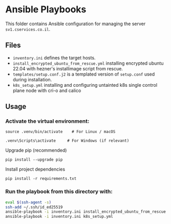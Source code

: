 # Ansible Playbooks

This folder contains Ansible configuration for managing the server `sv1.cservices.co.il`.

## Files

- `inventory.ini` defines the target hosts.
- `install_encrypted_ubuntu_from_rescue.yml` installing encrypted ubuntu 22.04 with hezner's installimage script from rescue.
- `templates/setup.conf.j2` is a templated version of `setup.conf` used during installation.
- `k8s_setup.yml` installing and configuring untainted k8s single control plane node with cri-o and calico

## Usage

### Activate the virtual environment:
```
source .venv/bin/activate    # For Linux / macOS
```
```
.venv\Scripts\activate     # For Windows (if relevant)
```

Upgrade pip (recommended)
```
pip install --upgrade pip
```
Install project dependencies
```
pip install -r requirements.txt
```

### Run the playbook from this directory with:

```bash
eval $(ssh-agent -s)
ssh-add ~/.ssh/id_ed25519
ansible-playbook -i inventory.ini install_encrypted_ubuntu_from_rescue.yml
ansible-playbook -i inventory.ini k8s_setup.yml 
```